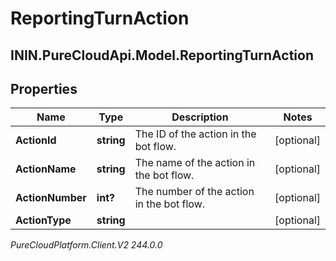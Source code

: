 # ReportingTurnAction

## ININ.PureCloudApi.Model.ReportingTurnAction

## Properties

|Name | Type | Description | Notes|
|------------ | ------------- | ------------- | -------------|
| **ActionId** | **string** | The ID of the action in the bot flow. | [optional] |
| **ActionName** | **string** | The name of the action in the bot flow. | [optional] |
| **ActionNumber** | **int?** | The number of the action in the bot flow. | [optional] |
| **ActionType** | **string** |  | [optional] |



_PureCloudPlatform.Client.V2 244.0.0_
